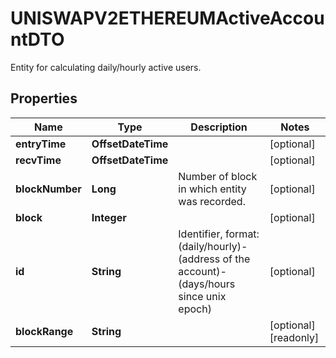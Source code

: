 

# UNISWAPV2ETHEREUMActiveAccountDTO

Entity for calculating daily/hourly active users.

## Properties

| Name | Type | Description | Notes |
|------------ | ------------- | ------------- | -------------|
|**entryTime** | **OffsetDateTime** |  |  [optional] |
|**recvTime** | **OffsetDateTime** |  |  [optional] |
|**blockNumber** | **Long** | Number of block in which entity was recorded. |  [optional] |
|**block** | **Integer** |  |  [optional] |
|**id** | **String** | Identifier, format: (daily/hourly)-(address of the account)-(days/hours since unix epoch) |  [optional] |
|**blockRange** | **String** |  |  [optional] [readonly] |



